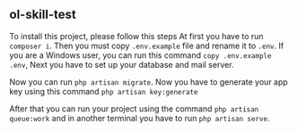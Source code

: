 ##  ol-skill-test

To install this project, please follow this steps
At first you have to run
`composer i`.
Then you must copy `.env.example` file and rename it to `.env`.
If you are a Windows user, you can run this command `copy .env.example .env`, 
Next you have to set up your database and mail server.

Now you can run `php artisan migrate`.
Now you have to generate your app key using this command `php artisan key:generate`


After that you can run your project using the command `php artisan queue:work` and 
in another terminal you have to run `php artisan serve`.


